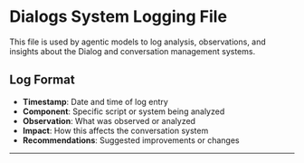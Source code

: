 # Dialogs System Logging File

This file is used by agentic models to log analysis, observations, and insights about the Dialog and conversation management systems.

## Log Format
- **Timestamp**: Date and time of log entry
- **Component**: Specific script or system being analyzed
- **Observation**: What was observed or analyzed
- **Impact**: How this affects the conversation system
- **Recommendations**: Suggested improvements or changes

---

<!-- Agentic models: Add your logging entries below this line -->
